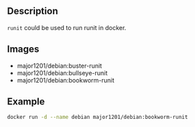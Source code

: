 ## Description

`runit` could be used to run runit in docker.

## Images

- major1201/debian:buster-runit
- major1201/debian:bullseye-runit
- major1201/debian:bookworm-runit

## Example

```bash
docker run -d --name debian major1201/debian:bookworm-runit
```
